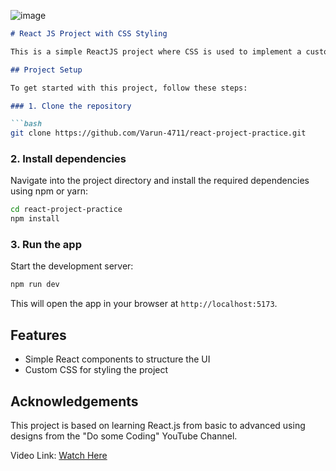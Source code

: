 ![image](https://github.com/user-attachments/assets/74c6e7a3-8484-4c9f-bdff-9f153964180b)

```markdown
# React JS Project with CSS Styling

This is a simple ReactJS project where CSS is used to implement a custom design. It demonstrates the use of React components and basic CSS styling to build a UI.

## Project Setup

To get started with this project, follow these steps:

### 1. Clone the repository

```bash
git clone https://github.com/Varun-4711/react-project-practice.git
```

### 2. Install dependencies

Navigate into the project directory and install the required dependencies using npm or yarn:

```bash
cd react-project-practice
npm install
```

### 3. Run the app

Start the development server:

```bash
npm run dev
```


This will open the app in your browser at `http://localhost:5173`.


## Features

- Simple React components to structure the UI
- Custom CSS for styling the project

## Acknowledgements

This project is based on learning React.js from basic to advanced using designs from the "Do some Coding" YouTube Channel.

Video Link: [Watch Here](https://www.youtube.com/watch?v=W7up-w1QYpw&list=PLPppPPmk0i3j_DW1T-UbryDVhBDgaAfEp&index=3)
```

